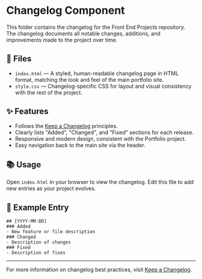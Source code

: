 # Changelog Component

This folder contains the changelog for the Front End Projects repository. The changelog documents all notable changes, additions, and improvements made to the project over time.

## 📄 Files
- `index.html` — A styled, human-readable changelog page in HTML format, matching the look and feel of the main portfolio site.
- `style.css` — Changelog-specific CSS for layout and visual consistency with the rest of the project.

## ✨ Features
- Follows the [Keep a Changelog](https://keepachangelog.com/en/1.0.0/) principles.
- Clearly lists "Added", "Changed", and "Fixed" sections for each release.
- Responsive and modern design, consistent with the Portfolio project.
- Easy navigation back to the main site via the header.

## 📚 Usage
Open `index.html` in your browser to view the changelog. Edit this file to add new entries as your project evolves.

## 📝 Example Entry
```
## [YYYY-MM-DD]
### Added
- New feature or file description
### Changed
- Description of changes
### Fixed
- Description of fixes
```

---
For more information on changelog best practices, visit [Keep a Changelog](https://keepachangelog.com/en/1.0.0/).
